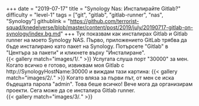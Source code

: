 +++
date = "2019-07-17"
title = "Synology Nas: Инсталирайте Gitlab?"
difficulty = "level-1"
tags = ["git", "gitlab", "gitlab-runner", "nas", "Synology"]
githublink = "https://github.com/terrorist-squad/knedelverse/blob/master/content/post/2019/july/20190717-gitlab-on-synology/index.bg.md"
+++
Тук показвам как инсталирах Gitlab и Gitlab runner на моето Synology NAS. Първо, приложението GitLab трябва да бъде инсталирано като пакет на Synology. Потърсете "Gitlab" в "Центъра за пакети" и кликнете върху "Инсталиране".   
{{< gallery match="images/1/*.*" >}}
Услугата слуша порт "30000" за мен. Когато всичко е готово, извиквам моя Gitlab с http://SynologyHostName:30000 и виждам тази картина:
{{< gallery match="images/2/*.*" >}}
Когато вляза за първи път, от мен се иска бъдещата парола "admin". Това беше всичко! Вече мога да организирам проекти. Сега може да се инсталира Gitlab runner.  
{{< gallery match="images/3/*.*" >}}

